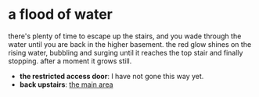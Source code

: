 # a flood of water

there's plenty of time to escape up the stairs, and you wade through the water until you are back in the higher basement. the red glow shines on the rising water, bubbling and surging until it reaches the top stair and finally stopping. after a moment it grows still.

- **the restricted access door**: I have not gone this way yet.
- **back upstairs**: [the main area](the-main-area-Nfn7g21.md)
